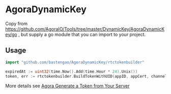 # AgoraDynamicKey

Copy from https://github.com/AgoraIO/Tools/tree/master/DynamicKey/AgoraDynamicKey/go , but supply a go module that you can import to your project.

## Usage

```go
import "github.com/bastengao/AgoraDynamicKey/rtctokenbuilder"

expiredAt := uint32(time.Now().Add(time.Hour * 24).Unix())
token, err := rtctokenbuilder.BuildTokenWithUID(appID, appCert, channelName, userID, rtctokenbuilder.RoleSubscriber, expiredAt)
```

More details see [Agora Generate a Token from Your Server](https://docs.agora.io/en/cloud-recording/token_server_go?platform=Go)

